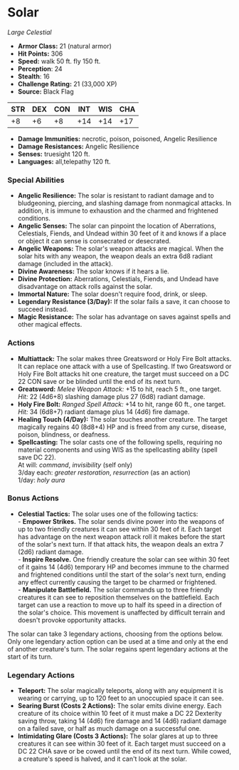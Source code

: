 # Solar

*Large* *Celestial*

- **Armor Class:** 21 (natural armor)
- **Hit Points:** 306 
- **Speed:** walk 50 ft. fly 150 ft.
- **Perception**: 24
- **Stealth**: 16
- **Challenge Rating:** 21 (33,000 XP)
- **Source:** Black Flag

| STR | DEX | CON | INT | WIS | CHA |
| --- | --- | --- | --- | --- | --- |
| +8 | +6 | +8 | +14 | +14 | +17 |

- **Damage Immunities:** necrotic, poison, poisoned, Angelic Resilience
- **Damage Resistances:** Angelic Resilience
- **Senses:** truesight 120 ft.
- **Languages:** all,telepathy 120 ft.

### Special Abilities

- **Angelic Resilience:** The solar is resistant to radiant damage and to bludgeoning, piercing, and slashing damage from nonmagical attacks. In addition, it is immune to exhaustion and the charmed and frightened conditions.
- **Angelic Senses:** The solar can pinpoint the location of Aberrations, Celestials, Fiends, and Undead within 30 feet of it and knows if a place or object it can sense is consecrated or desecrated.
- **Angelic Weapons:** The solar's weapon attacks are magical. When the solar hits with any weapon, the weapon deals an extra 6d8 radiant damage (included in the attack).
- **Divine Awareness:** The solar knows if it hears a lie.
- **Divine Protection:** Aberrations, Celestials, Fiends, and Undead have disadvantage on attack rolls against the solar.
- **Immortal Nature:** The solar doesn't require food, drink, or sleep.
- **Legendary Resistance (3/Day):** If the solar fails a save, it can choose to succeed instead.
- **Magic Resistance:** The solar has advantage on saves against spells and other magical effects.

### Actions

- **Multiattack:** The solar makes three Greatsword or Holy Fire Bolt attacks. It can replace one attack with a use of Spellcasting. If two Greatsword or Holy Fire Bolt attacks hit one creature, the target must succeed on a DC 22 CON save or be blinded until the end of its next turn.
- **Greatsword:** _Melee Weapon Attack:_ +15 to hit, reach 5 ft., one target. _Hit:_ 22 (4d6+8) slashing damage plus 27 (6d8) radiant damage.
- **Holy Fire Bolt:** _Ranged Spell Attack:_ +14 to hit, range 60 ft., one target. _Hit:_ 34 (6d8+7) radiant damage plus 14 (4d6) fire damage.
- **Healing Touch (4/Day):** The solar touches another creature. The target magically regains 40 (8d8+4) HP and is freed from any curse, disease, poison, blindness, or deafness.
- **Spellcasting:** The solar casts one of the following spells, requiring no material components and using WIS as the spellcasting ability (spell save DC 22).<br>At will: _command_, _invisibility_ (self only)<br>3/day each: _greater restoration_, _resurrection_ (as an action)<br>1/day: _holy aura_

### Bonus Actions

- **Celestial Tactics:** The solar uses one of the following tactics:<br>- **Empower Strikes.** The solar sends divine power into the weapons of up to two friendly creatures it can see within 30 feet of it. Each target has advantage on the next weapon attack roll it makes before the start of the solar's next turn. If that attack hits, the weapon deals an extra 7 (2d6) radiant damage.<br>- **Inspire Resolve.** One friendly creature the solar can see within 30 feet of it gains 14 (4d6) temporary HP and becomes immune to the charmed and frightened conditions until the start of the solar's next turn, ending any effect currently causing the target to be charmed or frightened.<br>- **Manipulate Battlefield.** The solar commands up to three friendly creatures it can see to reposition themselves on the battlefield. Each target can use a reaction to move up to half its speed in a direction of the solar's choice. This movement is unaffected by difficult terrain and doesn't provoke opportunity attacks.

The solar can take 3 legendary actions, choosing from the options below. Only one legendary action option can be used at a time and only at the end of another creature's turn. The solar regains spent legendary actions at the start of its turn.

### Legendary Actions

- **Teleport:** The solar magically teleports, along with any equipment it is wearing or carrying, up to 120 feet to an unoccupied space it can see.
- **Searing Burst (Costs 2 Actions):** The solar emits divine energy. Each creature of its choice within 10 feet of it must make a DC 22 Dexterity saving throw, taking 14 (4d6) fire damage and 14 (4d6) radiant damage on a failed save, or half as much damage on a successful one.
- **Intimidating Glare (Costs 3 Actions):** The solar glares at up to three creatures it can see within 30 feet of it. Each target must succeed on a DC 22 CHA save or be cowed until the end of its next turn. While cowed, a creature's speed is halved, and it can't look at the solar.

